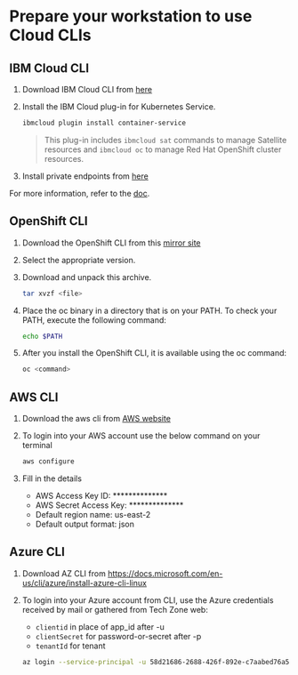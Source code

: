 # Prepare your workstation to use Cloud CLIs

## IBM Cloud CLI

1. Download IBM Cloud CLI from [here](https://github.com/IBM-Cloud/ibm-cloud-cli-release)

1. Install the IBM Cloud plug-in for Kubernetes Service.

    ```sh
    ibmcloud plugin install container-service
    ```

    > This plug-in includes `ibmcloud sat` commands to manage Satellite resources and `ibmcloud oc` to manage Red Hat OpenShift cluster resources.

1. Install private endpoints from [here](https://cloud.ibm.com/docs/cli?topic=cli-cli-private-endpoints)

For more information, refer to the [doc](https://cloud.ibm.com/docs/satellite?topic=satellite-setup-cli).

## OpenShift CLI

1. Download the OpenShift CLI from this [mirror site](https://mirror.openshift.com/pub/openshift-v4/clients/ocp/)

1. Select the appropriate version.

1. Download and unpack this archive.

    ```sh
    tar xvzf <file>
    ```

1. Place the oc binary in a directory that is on your PATH. To check your PATH, execute the following command:

    ```sh
    echo $PATH
    ```

1. After you install the OpenShift CLI, it is available using the oc command:

    ```sh
    oc <command>
    ```

## AWS CLI

1. Download the aws cli from [AWS website](https://aws.amazon.com/cli/)

1. To login into your AWS account use the below command on your terminal

    ```sh
    aws configure
    ```

1. Fill in the details

    * AWS Access Key ID: **************
    * AWS Secret Access Key: **************
    * Default region name: us-east-2
    * Default output format: json

## Azure CLI

1. Download AZ CLI from
https://docs.microsoft.com/en-us/cli/azure/install-azure-cli-linux

1. To login into your Azure account from CLI, use the Azure credentials received by mail or gathered from Tech Zone web:

    * `clientid` in place of app_id after -u
    * `clientSecret` for password-or-secret after -p
    * `tenantId` for tenant

    ```sh
    az login --service-principal -u 58d21686-2688-426f-892e-c7aabed76a51 -p xxx --tenant 4e7730a0-17bb-4dfa-8dad-7c54d3e761b7
    ```
